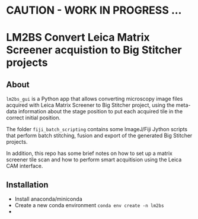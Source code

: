 # CAUTION - WORK IN PROGRESS ... 

# LM2BS Convert Leica Matrix Screener acquistion to Big Stitcher projects

##  About

`lm2bs_gui` is a Python app that allows converting microscopy image files acquired with Leica Matrix
Screener to Big Stitcher project, using the meta-data information about the stage position to put each acquired
tile in the correct initial position. 

The folder `fiji_batch_scripting` contains some ImageJ/Fiji Jython scripts that perform batch stitching, fusion and export of the generated Big Stitcher projects.

In addition, this repo has some brief notes on how to set up a matrix screener tile scan and how to perform smart acquitision using the Leica CAM interface. 

## Installation

* Install anaconda/miniconda
* Create a new conda environment `conda env create -n lm2bs`
* 